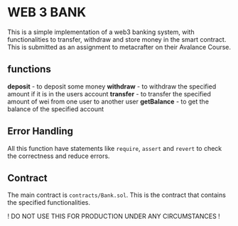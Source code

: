 # WEB 3 BANK

This is a simple implementation of a web3 banking system, with functionalities to transfer, withdraw and store money in the smart contract. This is submitted as an assignment to metacrafter on their Avalance Course.

## functions

**deposit** - to deposit some money
**withdraw** - to withdraw the specified amount if it is in the users account
**transfer** - to transfer the specified amount of wei from one user to another user
**getBalance** - to get the balance of the specified account

## Error Handling

All this function have statements like `require`, `assert` and `revert` to check the correctness and reduce errors.

## Contract

The main contract is `contracts/Bank.sol`. This is the contract that contains the specified functionalities.

! DO NOT USE THIS FOR PRODUCTION UNDER ANY CIRCUMSTANCES !
